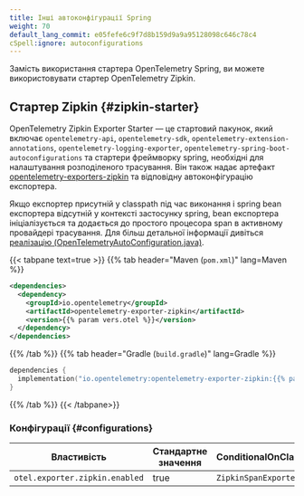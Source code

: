 ```yaml
---
title: Інші автоконфігурації Spring
weight: 70
default_lang_commit: e05fefe6c9f7d8b159d9a9a95128098c646c78c4
cSpell:ignore: autoconfigurations
---
```


<!-- markdownlint-disable blanks-around-fences -->
<?code-excerpt path-base="examples/java/spring-starter"?>

Замість використання стартера OpenTelemetry Spring, ви можете використовувати стартер OpenTelemetry Zipkin.

## Стартер Zipkin {#zipkin-starter}

OpenTelemetry Zipkin Exporter Starter — це стартовий пакунок, який включає `opentelemetry-api`, `opentelemetry-sdk`, `opentelemetry-extension-annotations`, `opentelemetry-logging-exporter`, `opentelemetry-spring-boot-autoconfigurations` та стартери фреймворку spring, необхідні для налаштування розподіленого трасування. Він також надає артефакт [opentelemetry-exporters-zipkin](https://github.com/open-telemetry/opentelemetry-java/tree/main/exporters/zipkin) та відповідну автоконфігурацію експортера.

Якщо експортер присутній у classpath під час виконання і spring bean експортера відсутній у контексті застосунку spring, bean експортера ініціалізується та додається до простого процесора span в активному провайдері трасування. Для більш детальної інформації дивіться
[реалізацію (OpenTelemetryAutoConfiguration.java)](https://github.com/open-telemetry/opentelemetry-java-instrumentation/blob/main/instrumentation/spring/spring-boot-autoconfigure/src/main/java/io/opentelemetry/instrumentation/spring/autoconfigure/OpenTelemetryAutoConfiguration.java).

{{< tabpane text=true >}} {{% tab header="Maven (`pom.xml`)" lang=Maven %}}

```xml
<dependencies>
  <dependency>
    <groupId>io.opentelemetry</groupId>
    <artifactId>opentelemetry-exporter-zipkin</artifactId>
    <version>{{% param vers.otel %}}</version>
  </dependency>
</dependencies>
```

{{% /tab %}} {{% tab header="Gradle (`build.gradle`)" lang=Gradle %}}

```kotlin
dependencies {
  implementation("io.opentelemetry:opentelemetry-exporter-zipkin:{{% param vers.otel %}}")
}
```

{{% /tab %}} {{< /tabpane>}}

### Конфігурації {#configurations}

| Властивість                    | Стандартне значення | ConditionalOnClass   |
| ------------------------------ | ------------------- | -------------------- |
| `otel.exporter.zipkin.enabled` | true                | `ZipkinSpanExporter` |
